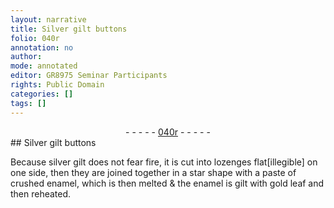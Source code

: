 ```yaml
---
layout: narrative
title: Silver gilt buttons
folio: 040r
annotation: no
author:
mode: annotated
editor: GR8975 Seminar Participants
rights: Public Domain
categories: []
tags: []
---
```


 <div class="folio" align="center">- - - - - <a href="hhttp://gallica.bnf.fr/ark:/12148/btv1b10500001g/f85.image" target="_blank">040r</a> - - - - - </div>   
## Silver gilt buttons

 
Because silver gilt does not fear fire, it is cut into lozenges flat[illegible] on one side, then they are joined together in a star shape with a paste of crushed enamel, which is then melted & the enamel is gilt with gold leaf and then reheated.
 